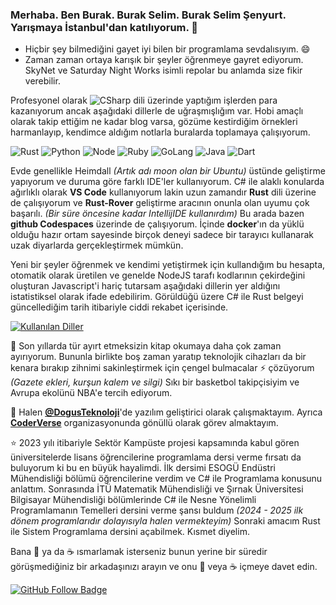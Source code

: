 ### Merhaba. Ben Burak. Burak Selim. Burak Selim Şenyurt. Yarışmaya İstanbul'dan katılıyorum. 👋
- Hiçbir şey bilmediğini gayet iyi bilen bir programlama sevdalısıyım. 😄
- Zaman zaman ortaya karışık bir şeyler öğrenmeye gayret ediyorum. SkyNet ve Saturday Night Works isimli repolar bu anlamda size fikir verebilir.

Profesyonel olarak ![CSharp](https://img.shields.io/badge/-C%23-239120?style=flat&logo=c%20sharp&logoColor=fff) dili üzerinde yaptığım işlerden para kazanıyorum ancak aşağıdaki dillerle de uğraşmışlığım var. Hobi amaçlı olarak takip ettiğim ne kadar blog varsa, gözüme kestirdiğim örnekleri harmanlayıp, kendimce aldığım notlarla buralarda toplamaya çalışıyorum. 

![Rust](https://img.shields.io/badge/rust-%23000000.svg?&style=flat&logo=rust&logoColor=white)
![Python](https://img.shields.io/badge/python%20-%2314354C.svg?&style=flat&logo=python&logoColor=white)
![Node](https://img.shields.io/badge/node.js%20-%2343853D.svg?&style=flat&logo=node.js&logoColor=white)
![Ruby](https://img.shields.io/badge/ruby-%23CC342D.svg?&style=flat&logo=ruby&logoColor=white)
![GoLang](https://img.shields.io/badge/go-%2300ADD8.svg?&style=flat&logo=go&logoColor=white)
![Java](https://img.shields.io/badge/java-%23ED8B00.svg?&style=flat&logo=java&logoColor=white)
![Dart](https://img.shields.io/badge/dart-%230175C2.svg?&style=flat&logo=dart&logoColor=white)

Evde genellikle Heimdall _(Artık adı moon olan bir Ubuntu)_ üstünde geliştirme yapıyorum ve duruma göre farklı IDE'ler kullanıyorum. C# ile alaklı konularda ağırlıklı olarak **VS Code** kullanıyorum lakin uzun zamandır **Rust** dili üzerine de çalışıyorum ve **Rust-Rover** geliştirme aracının onunla olan uyumu çok başarılı. _(Bir süre öncesine kadar IntellijIDE kullanırdım)_ Bu arada bazen **github Codespaces** üzerinde de çalışıyorum. İçinde **docker**'ın da yüklü olduğu hazır ortam sayesinde birçok deneyi sadece bir tarayıcı kullanarak uzak diyarlarda gerçekleştirmek mümkün.

Yeni bir şeyler öğrenmek ve kendimi yetiştirmek için kullandığım bu hesapta, otomatik olarak üretilen ve genelde NodeJS tarafı kodlarının çekirdeğini oluşturan Javascript'i hariç tutarsam aşağıdaki dillerin yer aldığını istatistiksel olarak ifade edebilirim. Görüldüğü üzere C# ile Rust belgeyi güncellediğim tarih itibariyle ciddi rekabet içerisinde.

[![Kullanılan Diller](https://github-readme-stats-sigma-five.vercel.app/api/top-langs/?username=buraksenyurt&layout=compact&langs_count=5&hide=html,smarty,javascript)](https://github-readme-stats-sigma-five.vercel.app/api/top-langs/?username=buraksenyurt&layout=compact&langs_count=5&hide=html,smarty,javascript)

:sparkling_heart: Son yıllarda tür ayırt etmeksizin kitap okumaya daha çok zaman ayırıyorum. Bununla birlikte boş zaman yaratıp teknolojik cihazları da bir kenara bırakıp zihnimi sakinleştirmek için çengel bulmacalar ⚡ çözüyorum _(Gazete ekleri, kurşun kalem ve silgi)_ Sıkı bir basketbol takipçisiyim ve Avrupa ekolünü NBA'e tercih ediyorum.

🔭 Halen **[@DogusTeknoloji](https://www.d-teknoloji.com.tr/)**'de yazılım geliştirici olarak çalışmaktayım. Ayrıca **[CoderVerse](https://github.com/thecoderverse)** organizasyonunda gönüllü olarak görev almaktayım. 

⭐ 2023 yılı itibariyle Sektör Kampüste projesi kapsamında kabul gören üniversitelerde lisans öğrencilerine programlama dersi verme fırsatı da buluyorum ki bu en büyük hayalimdi. İlk dersimi ESOGÜ Endüstri Mühendisliği bölümü öğrencilerine verdim ve C# ile Programlama konusunu anlattım. Sonrasında İTÜ Matematik Mühendisliği ve Şırnak Üniversitesi Bilgisayar Mühendisliği bölümlerinde C# ile Nesne Yönelimli Programlamanın Temelleri dersini verme şansı buldum _(2024 - 2025 ilk dönem programlarıdır dolayısıyla halen vermekteyim)_ Sonraki amacım Rust ile Sistem Programlama dersini açabilmek. Kısmet diyelim.

Bana :tea: ya da :coffee: ısmarlamak isterseniz bunun yerine bir süredir görüşmediğiniz bir arkadaşınızı arayın ve onu :tea: veya :coffee: içmeye davet edin.

[![GitHub Follow Badge](https://img.shields.io/github/followers/buraksenyurt?label=follow&style=social)](https://github.com/buraksenyurt)

<!--
**buraksenyurt/buraksenyurt** is a ✨ _special_ ✨ repository because its `README.md` (this file) appears on your GitHub profile.

Here are some ideas to get you started:

- 
- 🌱 I’m currently learning ...
- 👯 I’m looking to collaborate on ...
- 🤔 I’m looking for help with ...
- 💬 Ask me about ...
- 📫 How to reach me: ...
- 😄 Pronouns: ...
- ⚡ Fun fact: ...
-->
